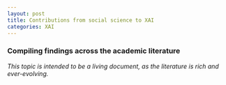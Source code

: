 ```yaml
---
layout: post
title: Contributions from social science to XAI
categories: XAI
---
```


### Compiling findings across the academic literature

*This topic is intended to be a living document, as the literature is rich and ever-evolving.*



